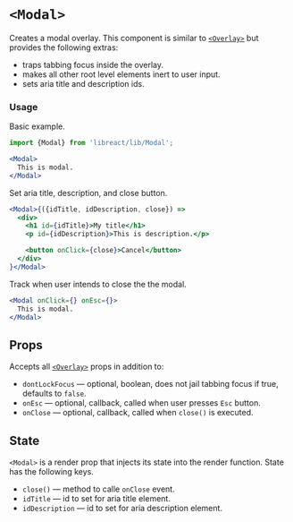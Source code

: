 # `<Modal>`

Creates a modal overlay. This component is similar to [`<Overlay>`](./Overlay.md) but provides the following extras:

- traps tabbing focus inside the overlay.
- makes all other root level elements inert to user input.
- sets aria title and description ids.

### Usage

Basic example.

```jsx
import {Modal} from 'libreact/lib/Modal';

<Modal>
  This is modal.
</Modal>
```

Set aria title, description, and close button.

```jsx
<Modal>{({idTitle, idDescription, close}) =>
  <div>
    <h1 id={idTitle}>My title</h1>
    <p id={idDescription}>This is description.</p>

    <button onClick={close}>Cancel</button>
  </div>
}</Modal>
```

Track when user intends to close the the modal.

```jsx
<Modal onClick={} onEsc={}>
  This is modal.
</Modal>
```


## Props

Accepts all [`<Overlay>`](./Overlay.md) props in addition to:

- `dontLockFocus` &mdash; optional, boolean, does not jail tabbing focus if true, defaults to `false`.
- `onEsc` &mdash; optional, callback, called when user presses `Esc` button.
- `onClose` &mdash; optional, callback, called when `close()` is executed.


## State

`<Modal>` is a render prop that injects its state into the render function. State has the following keys.

- `close()` &mdash; method to calle `onClose` event.
- `idTitle` &mdash; id to set for aria title element.
- `idDescription` &mdash; id to set for aria description element.
